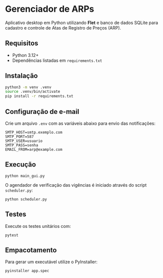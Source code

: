 # Gerenciador de ARPs

Aplicativo desktop em Python utilizando **Flet** e banco de dados SQLite para cadastro e controle de Atas de Registro de Preços (ARP).

## Requisitos
- Python 3.12+
- Dependências listadas em `requirements.txt`

## Instalação
```bash
python3 -m venv .venv
source .venv/bin/activate
pip install -r requirements.txt
```

## Configuração de e-mail
Crie um arquivo `.env` com as variáveis abaixo para envio das notificações:
```
SMTP_HOST=smtp.exemplo.com
SMTP_PORT=587
SMTP_USER=usuario
SMTP_PASS=senha
EMAIL_FROM=arp@example.com
```

## Execução
```
python main_gui.py
```
O agendador de verificação das vigências é iniciado através do script `scheduler.py`:
```
python scheduler.py
```

## Testes
Execute os testes unitários com:
```
pytest
```

## Empacotamento
Para gerar um executável utilize o PyInstaller:
```
pyinstaller app.spec
```
